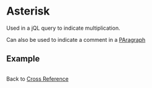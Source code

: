 # Asterisk  

<PageHeader />

Used in a jQL query to indicate multiplication.

Can also be used to indicate a comment in a [PAragraph](./../../../jcl/paragraphs/README.md)

## Example  

```

```

Back to [Cross Reference](./../README.md)

<PageFooter />
